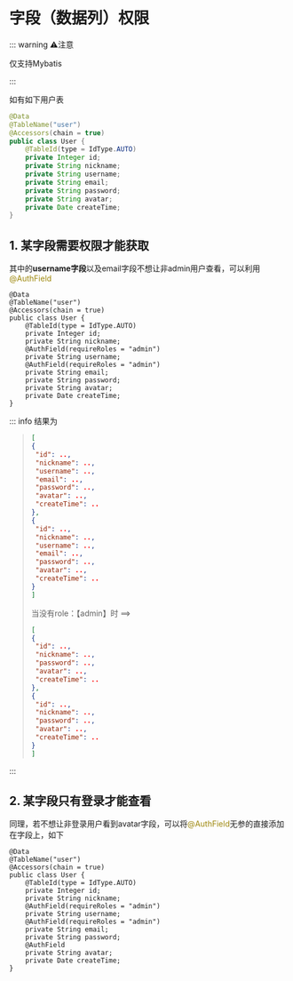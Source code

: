 # 字段（数据列）权限



::: warning ⚠️注意

仅支持Mybatis

::: 

如有如下用户表

```java
@Data
@TableName("user")
@Accessors(chain = true)
public class User {
    @TableId(type = IdType.AUTO)
    private Integer id;
    private String nickname;
    private String username;
    private String email;
    private String password;
    private String avatar;
    private Date createTime;
}
```

## 1. 某字段需要权限才能获取



其中的**username字段**以及email字段不想让非admin用户查看，可以利用<span style='color: #9e880d'>@AuthField</span>

```java{8,10}
@Data
@TableName("user")
@Accessors(chain = true)
public class User {
    @TableId(type = IdType.AUTO)
    private Integer id;
    private String nickname;
    @AuthField(requireRoles = "admin")
    private String username;
    @AuthField(requireRoles = "admin")
    private String email;
    private String password;
    private String avatar;
    private Date createTime;
}
```

::: info 结果为

> ```json
> [
> {
>  "id": ..,
>  "nickname": ..,
>  "username": ..,
>  "email": ..,
>  "password": ..,
>  "avatar": ..,
>  "createTime": ..
> },
> {
>  "id": ..,
>  "nickname": ..,
>  "username": ..,
>  "email": ..,
>  "password": ..,
>  "avatar": ..,
>  "createTime": ..
> }
> ]
> ```
>
> 当没有role：【admin】时
> ==>
>
> ```json
> [
> {
>  "id": ..,
>  "nickname": ..,
>  "password": ..,
>  "avatar": ..,
>  "createTime": ..
> },
> {
>  "id": ..,
>  "nickname": ..,
>  "password": ..,
>  "avatar": ..,
>  "createTime": ..
> }
> ]
> ```
>
> 

:::

## 2. 某字段只有登录才能查看


同理，若不想让非登录用户看到avatar字段，可以将<span style='color: #9e880d'>@AuthField</span>无参的直接添加在字段上，如下

```java{8,10,13}
@Data
@TableName("user")
@Accessors(chain = true)
public class User {
    @TableId(type = IdType.AUTO)
    private Integer id;
    private String nickname;
    @AuthField(requireRoles = "admin")
    private String username;
    @AuthField(requireRoles = "admin")
    private String email;
    private String password;
    @AuthField
    private String avatar;
    private Date createTime;
}
```



<style>
  :root{
    --vp-home-hero-name-color: transparent;
    --vp-home-hero-name-background: -webkit-linear-gradient(120deg, #e7cb7f, #d65454);

    --vp-c-brand: #fb8732;
    --vp-c-brand-light: #fb8732;
    --vp-c-brand-lighter: #ff7727;
    --vp-c-brand-dark: #fb8732;
    --vp-c-brand-darker: #ff7727;
  }
</style>